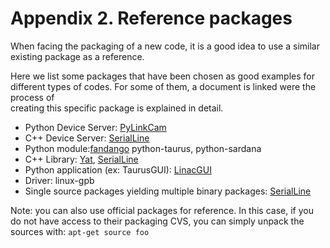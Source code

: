 # Appendix 2. Reference packages

When facing the packaging of a new code, it is a good idea to use a similar 
existing package as a reference.

Here we list some packages that have been chosen as good examples for different 
types of codes. For some of them, a document is linked were the process of  
creating this specific package is explained in detail.


- Python Device Server: [PyLinkCam](example.PyLinkCam.md)
- C++ Device Server: [SerialLine](example.SerialLine.md)
- Python module:[fandango](example.fandango.md) python-taurus, python-sardana
- C++ Library: [Yat](example.yat.md), [SerialLine](example.SerialLine.md)
- Python application (ex: TaurusGUI): [LinacGUI](example.LinacGUI.md)
- Driver: linux-gpb
- Single source packages yielding multiple binary packages: [SerialLine](example.SerialLine.md)

Note: you can also use official packages for reference. In this case, if you do 
not have access to their packaging CVS, you can simply unpack the sources with:
`apt-get source foo`
